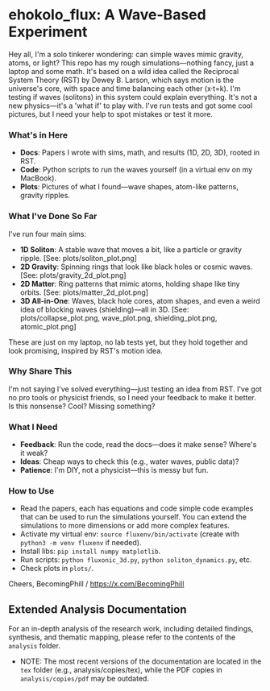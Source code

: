 # ehokolo_flux: A Wave-Based Experiment

Hey all, I'm a solo tinkerer wondering: can simple waves mimic gravity, atoms, or light? This repo has my rough simulations—nothing fancy, just a laptop and some math. It's based on a wild idea called the Reciprocal System Theory (RST) by Dewey B. Larson, which says motion is the universe's core, with space and time balancing each other (x·t=k). I'm testing if waves (solitons) in this system could explain everything. It's not a new physics—it's a 'what if' to play with. I've run tests and got some cool pictures, but I need your help to spot mistakes or test it more.

### What's in Here
- **Docs**: Papers I wrote with sims, math, and results (1D, 2D, 3D), rooted in RST.
- **Code**: Python scripts to run the waves yourself (in a virtual env on my MacBook).
- **Plots**: Pictures of what I found—wave shapes, atom-like patterns, gravity ripples.

### What I've Done So Far
I've run four main sims:
- **1D Soliton**: A stable wave that moves a bit, like a particle or gravity ripple. [See: plots/soliton_plot.png]
- **2D Gravity**: Spinning rings that look like black holes or cosmic waves. [See: plots/gravity_2d_plot.png]
- **2D Matter**: Ring patterns that mimic atoms, holding shape like tiny orbits. [See: plots/matter_2d_plot.png]
- **3D All-in-One**: Waves, black hole cores, atom shapes, and even a weird idea of blocking waves (shielding)—all in 3D. [See: plots/collapse_plot.png, wave_plot.png, shielding_plot.png, atomic_plot.png]

These are just on my laptop, no lab tests yet, but they hold together and look promising, inspired by RST's motion idea.

### Why Share This
I'm not saying I've solved everything—just testing an idea from RST. I've got no pro tools or physicist friends, so I need your feedback to make it better. Is this nonsense? Cool? Missing something?

### What I Need
- **Feedback**: Run the code, read the docs—does it make sense? Where's it weak?
- **Ideas**: Cheap ways to check this (e.g., water waves, public data)?
- **Patience**: I'm DIY, not a physicist—this is messy but fun.

### How to Use
- Read the papers, each has equations and code simple code examples that can be used to run the simulations yourself. You can extend the simulations to more dimensions or add more complex features.
- Activate my virtual env: `source fluxenv/bin/activate` (create with `python3 -m venv fluxenv` if needed).
- Install libs: `pip install numpy matplotlib`.
- Run scripts: `python fluxonic_3d.py`, `python soliton_dynamics.py`, etc.
- Check plots in `plots/`.

Cheers,
BecomingPhill / https://x.com/BecomingPhill

## Extended Analysis Documentation

For an in-depth analysis of the research work, including detailed findings, synthesis, and thematic mapping, please refer to the contents of the `analysis` folder.
+ NOTE: The most recent versions of the documentation are located in the `tex` folder (e.g., analysis/copies/tex), while the PDF copies in `analysis/copies/pdf` may be outdated.
